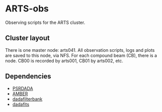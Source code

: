 # ARTS-obs

Observing scripts for the ARTS cluster.

## Cluster layout

There is one master node: arts041. All observation scripts, logs and plots are saved to this node, via NFS. For each compound beam (CB), there is a node. CB00 is recorded by arts001, CB01 by arts002, etc.

## Dependencies

- [PSRDADA](http://psrdada.sourceforge.net/current)
- [AMBER](https://github.com/AA-ALERT/AMBER_setup)
- [dadafilterbank](https://github.com/AA-ALERT/dadafilterbank)
- [dadafits](https://github.com/AA-ALERT/dadafits)

